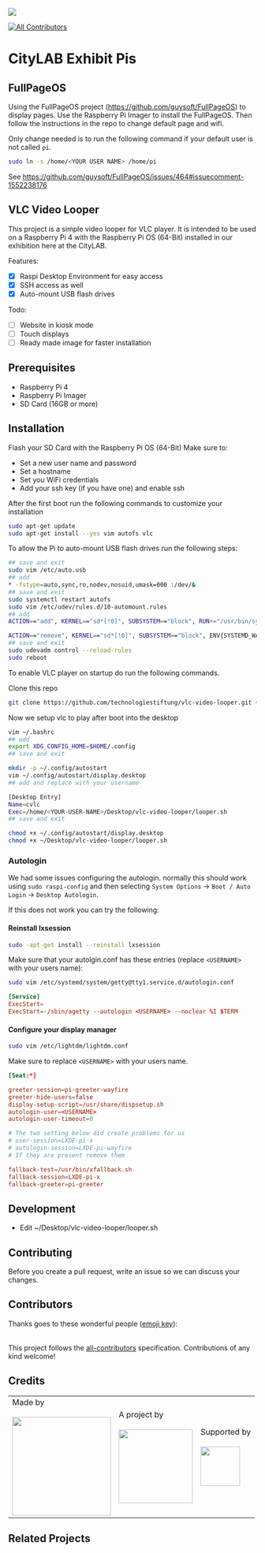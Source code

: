 ![](https://img.shields.io/badge/Built%20with%20%E2%9D%A4%EF%B8%8F-at%20Technologiestiftung%20Berlin-blue)

<!-- ALL-CONTRIBUTORS-BADGE:START - Do not remove or modify this section -->

[![All Contributors](https://img.shields.io/badge/all_contributors-0-orange.svg?style=flat-square)](#contributors-)

<!-- ALL-CONTRIBUTORS-BADGE:END -->

# CityLAB Exhibit Pis

## FullPageOS

Using the FullPageOS project (https://github.com/guysoft/FullPageOS) to display pages. Use the Raspberry Pi Imager to install the FullPageOS. Then follow the instructions in the repo to change default page and wifi.

Only change needed is to run the following command if your default user is not called `pi`.

```bash
sudo ln -s /home/<YOUR USER NAME> /home/pi
```

See https://github.com/guysoft/FullPageOS/issues/464#issuecomment-1552238176

## VLC Video Looper

This project is a simple video looper for VLC player. It is intended to be used on a Raspberry Pi 4 with the Raspberry Pi OS (64-Bit) installed in our exhibition here at the CityLAB.

Features:

- [x] Raspi Desktop Environment for easy access
- [x] SSH access as well
- [x] Auto-mount USB flash drives

Todo:

- [ ] Website in kiosk mode
- [ ] Touch displays
- [ ] Ready made image for faster installation

## Prerequisites

- Raspberry Pi 4
- Raspberry Pi Imager
- SD Card (16GB or more)

## Installation

Flash your SD Card with the Raspberry Pi OS (64-Bit)
Make sure to:

- Set a new user name and password
- Set a hostname
- Set you WiFi credentials
- Add your ssh key (if you have one) and enable ssh

After the first boot run the following commands to customize your installation

```bash
sudo apt-get update
sudo apt-get install --yes vim autofs vlc
```

To allow the Pi to auto-mount USB flash drives run the following steps:

```bash
## save and exit
sudo vim /etc/auto.usb
## add
* -fstype=auto,sync,ro,nodev,nosuid,umask=000 :/dev/&
## save and exit
sudo systemctl restart autofs
sudo vim /etc/udev/rules.d/10-automount.rules
## add
ACTION=="add", KERNEL=="sd*[!0]", SUBSYSTEM=="block", RUN+="/usr/bin/systemd-mount --no-block --automount=yes --collect /dev/%k /mnt/%k"

ACTION=="remove", KERNEL=="sd*[!0]", SUBSYSTEM=="block", ENV{SYSTEMD_WANTS}+="umount.target", RUN+="/usr/bin/systemd-mount --umount --no-block --collect /mnt/%k"
## save and exit
sudo udevadm control --reload-rules
sudo reboot

```

To enable VLC player on startup do run the following commands.

Clone this repo

```bash
git clone https://github.com/technologiestiftung/vlc-video-looper.git ~/Desktop
```

Now we setup vlc to play after boot into the desktop

```bash
vim ~/.bashrc
## add
export XDG_CONFIG_HOME=$HOME/.config
## save and exit

mkdir -p ~/.config/autostart
vim ~/.config/autostart/display.desktop
## add and replace with your username

[Desktop Entry]
Name=cvlc
Exec=/home/<YOUR-USER-NAME>/Desktop/vlc-video-looper/looper.sh
## save and exit

chmod +x ~/.config/autostart/display.desktop
chmod +x ~/Desktop/vlc-video-looper/looper.sh
```

### Autologin

We had some issues configuring the autologin. normally this should work using `sudo raspi-config` and then selecting `System Options` -> `Boot / Auto Login` -> `Desktop Autologin`.

If this does not work you can try the following:

#### Reinstall lxsession

```bash
sudo -apt-get install --reinstall lxsession
```

Make sure that your autolgin.conf has these entries (replace `<USERNAME>` with your users name):

```bash
sudo vim /etc/systemd/system/getty@tty1.service.d/autologin.conf
```

```conf
[Service]
ExecStart=
ExecStart=-/sbin/agetty --autologin <USERNAME> --noclear %I $TERM
```

#### Configure your display manager

```bash
sudo vim /etc/lightdm/lightdm.conf
```

Make sure to replace `<USERNAME>` with your users name.

```conf
[Seat:*]

greeter-session=pi-greeter-wayfire
greeter-hide-users=false
display-setup-script=/usr/share/dispsetup.sh
autologin-user=<USERNAME>
autologin-user-timeout=0

# The two setting below did create problems for us
# user-session=LXDE-pi-x
# autologin-session=LXDE-pi-wayfire
# If they are present remove them

fallback-test=/usr/bin/xfallback.sh
fallback-session=LXDE-pi-x
fallback-greeter=pi-greeter
```

## Development

- Edit ~/Desktop/vlc-video-looper/looper.sh

## Contributing

Before you create a pull request, write an issue so we can discuss your changes.

## Contributors

Thanks goes to these wonderful people ([emoji key](https://allcontributors.org/docs/en/emoji-key)):

<!-- ALL-CONTRIBUTORS-LIST:START - Do not remove or modify this section -->
<!-- prettier-ignore-start -->
<!-- markdownlint-disable -->
<table>
  <tr>
  </tr>
</table>

<!-- markdownlint-restore -->
<!-- prettier-ignore-end -->

<!-- ALL-CONTRIBUTORS-LIST:END -->

This project follows the [all-contributors](https://github.com/all-contributors/all-contributors) specification. Contributions of any kind welcome!

## Credits

<table>
  <tr>
    <td>
      Made by <a href="https://citylab-berlin.org/de/start/">
        <br />
        <br />
        <img width="200" src="https://logos.citylab-berlin.org/logo-citylab-berlin.svg" />
      </a>
    </td>
    <td>
      A project by <a href="https://www.technologiestiftung-berlin.de/">
        <br />
        <br />
        <img width="150" src="https://logos.citylab-berlin.org/logo-technologiestiftung-berlin-de.svg" />
      </a>
    </td>
    <td>
      Supported by <a href="https://www.berlin.de/rbmskzl/">
        <br />
        <br />
        <img width="80" src="https://logos.citylab-berlin.org/logo-berlin-senatskanzelei-de.svg" />
      </a>
    </td>
  </tr>
</table>

## Related Projects
